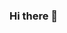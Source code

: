 ### Hi there 👋

<!--
**e-carr/e-carr** is a ✨ _special_ ✨ repository because its `README.md` (this file) appears on your GitHub profile.

Here are some ideas to get you started:

- 🔭 I’m currently working on Masters Degree in Geography Researching Glaciology
- 🌱 I’m currently learning everything I can
- 👯 I’m looking to collaborate on remote sensing/python
- 🤔 I’m looking for help with python
- 💬 Ask me about geography, camping, hiking, glaciers, mountians, fish, etc.
- 📫 How to reach me: ethan.carr@colorado.edu
- 😄 Pronouns: He/Him
- ⚡ Fun fact: ...
-->

